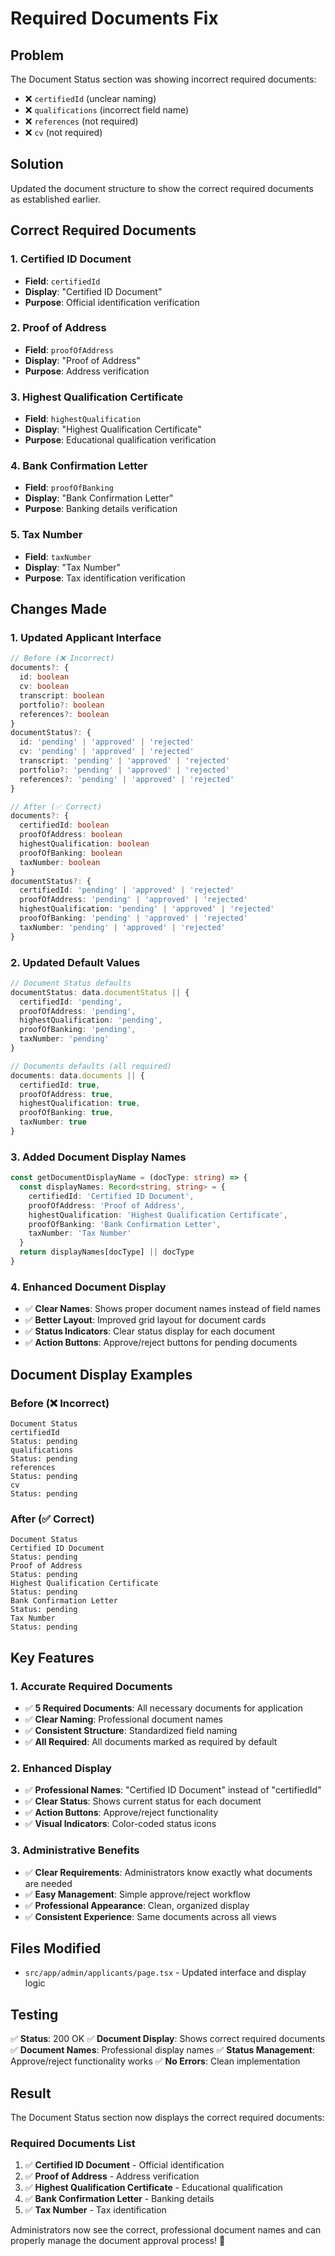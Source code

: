 # Required Documents Fix

## Problem
The Document Status section was showing incorrect required documents:
- ❌ `certifiedId` (unclear naming)
- ❌ `qualifications` (incorrect field name)
- ❌ `references` (not required)
- ❌ `cv` (not required)

## Solution
Updated the document structure to show the correct required documents as established earlier.

## Correct Required Documents

### **1. Certified ID Document**
- **Field**: `certifiedId`
- **Display**: "Certified ID Document"
- **Purpose**: Official identification verification

### **2. Proof of Address**
- **Field**: `proofOfAddress`
- **Display**: "Proof of Address"
- **Purpose**: Address verification

### **3. Highest Qualification Certificate**
- **Field**: `highestQualification`
- **Display**: "Highest Qualification Certificate"
- **Purpose**: Educational qualification verification

### **4. Bank Confirmation Letter**
- **Field**: `proofOfBanking`
- **Display**: "Bank Confirmation Letter"
- **Purpose**: Banking details verification

### **5. Tax Number**
- **Field**: `taxNumber`
- **Display**: "Tax Number"
- **Purpose**: Tax identification verification

## Changes Made

### 1. **Updated Applicant Interface**
```typescript
// Before (❌ Incorrect)
documents?: {
  id: boolean
  cv: boolean
  transcript: boolean
  portfolio?: boolean
  references?: boolean
}
documentStatus?: {
  id: 'pending' | 'approved' | 'rejected'
  cv: 'pending' | 'approved' | 'rejected'
  transcript: 'pending' | 'approved' | 'rejected'
  portfolio?: 'pending' | 'approved' | 'rejected'
  references?: 'pending' | 'approved' | 'rejected'
}

// After (✅ Correct)
documents?: {
  certifiedId: boolean
  proofOfAddress: boolean
  highestQualification: boolean
  proofOfBanking: boolean
  taxNumber: boolean
}
documentStatus?: {
  certifiedId: 'pending' | 'approved' | 'rejected'
  proofOfAddress: 'pending' | 'approved' | 'rejected'
  highestQualification: 'pending' | 'approved' | 'rejected'
  proofOfBanking: 'pending' | 'approved' | 'rejected'
  taxNumber: 'pending' | 'approved' | 'rejected'
}
```

### 2. **Updated Default Values**
```typescript
// Document Status defaults
documentStatus: data.documentStatus || {
  certifiedId: 'pending',
  proofOfAddress: 'pending',
  highestQualification: 'pending',
  proofOfBanking: 'pending',
  taxNumber: 'pending'
}

// Documents defaults (all required)
documents: data.documents || {
  certifiedId: true,
  proofOfAddress: true,
  highestQualification: true,
  proofOfBanking: true,
  taxNumber: true
}
```

### 3. **Added Document Display Names**
```typescript
const getDocumentDisplayName = (docType: string) => {
  const displayNames: Record<string, string> = {
    certifiedId: 'Certified ID Document',
    proofOfAddress: 'Proof of Address',
    highestQualification: 'Highest Qualification Certificate',
    proofOfBanking: 'Bank Confirmation Letter',
    taxNumber: 'Tax Number'
  }
  return displayNames[docType] || docType
}
```

### 4. **Enhanced Document Display**
- ✅ **Clear Names**: Shows proper document names instead of field names
- ✅ **Better Layout**: Improved grid layout for document cards
- ✅ **Status Indicators**: Clear status display for each document
- ✅ **Action Buttons**: Approve/reject buttons for pending documents

## Document Display Examples

### **Before (❌ Incorrect)**
```
Document Status
certifiedId
Status: pending
qualifications
Status: pending
references
Status: pending
cv
Status: pending
```

### **After (✅ Correct)**
```
Document Status
Certified ID Document
Status: pending
Proof of Address
Status: pending
Highest Qualification Certificate
Status: pending
Bank Confirmation Letter
Status: pending
Tax Number
Status: pending
```

## Key Features

### 1. **Accurate Required Documents**
- ✅ **5 Required Documents**: All necessary documents for application
- ✅ **Clear Naming**: Professional document names
- ✅ **Consistent Structure**: Standardized field naming
- ✅ **All Required**: All documents marked as required by default

### 2. **Enhanced Display**
- ✅ **Professional Names**: "Certified ID Document" instead of "certifiedId"
- ✅ **Clear Status**: Shows current status for each document
- ✅ **Action Buttons**: Approve/reject functionality
- ✅ **Visual Indicators**: Color-coded status icons

### 3. **Administrative Benefits**
- ✅ **Clear Requirements**: Administrators know exactly what documents are needed
- ✅ **Easy Management**: Simple approve/reject workflow
- ✅ **Professional Appearance**: Clean, organized display
- ✅ **Consistent Experience**: Same documents across all views

## Files Modified

- `src/app/admin/applicants/page.tsx` - Updated interface and display logic

## Testing

✅ **Status**: 200 OK
✅ **Document Display**: Shows correct required documents
✅ **Document Names**: Professional display names
✅ **Status Management**: Approve/reject functionality works
✅ **No Errors**: Clean implementation

## Result

The Document Status section now displays the correct required documents:

### **Required Documents List**
1. ✅ **Certified ID Document** - Official identification
2. ✅ **Proof of Address** - Address verification
3. ✅ **Highest Qualification Certificate** - Educational qualification
4. ✅ **Bank Confirmation Letter** - Banking details
5. ✅ **Tax Number** - Tax identification

Administrators now see the correct, professional document names and can properly manage the document approval process! 🎉




















